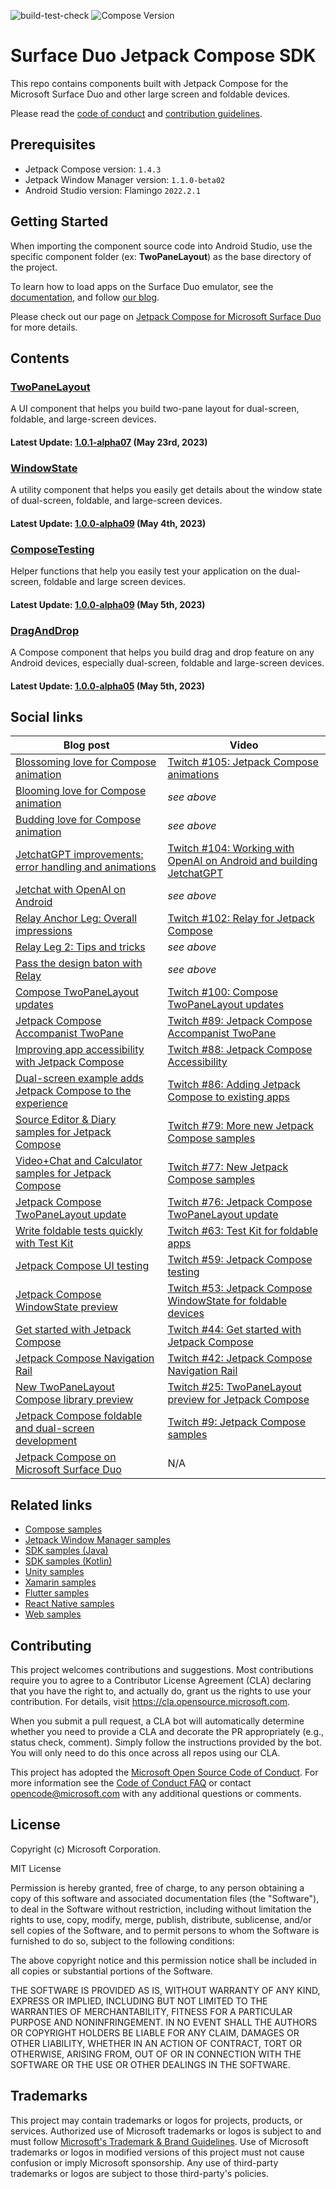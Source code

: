 ![build-test-check](https://github.com/microsoft/surface-duo-compose-sdk/actions/workflows/build_test_check.yml/badge.svg) ![Compose Version](https://img.shields.io/badge/Jetpack%20Compose-1.4.3-brightgreen)

# Surface Duo Jetpack Compose SDK

This repo contains components built with Jetpack Compose for the Microsoft Surface Duo and other large screen and foldable devices.

Please read the [code of conduct](CODE_OF_CONDUCT.md) and [contribution guidelines](CONTRIBUTING.md).

## Prerequisites

- Jetpack Compose version: `1.4.3`
- Jetpack Window Manager version: `1.1.0-beta02`
- Android Studio version: Flamingo `2022.2.1`

## Getting Started

When importing the component source code into Android Studio, use the specific component folder (ex: **TwoPaneLayout**) as the base directory of the project.

To learn how to load apps on the Surface Duo emulator, see the [documentation](https://docs.microsoft.com/dual-screen/android), and follow [our blog](https://devblogs.microsoft.com/surface-duo).

Please check out our page on [Jetpack Compose for Microsoft Surface Duo](https://docs.microsoft.com/dual-screen/android/jetpack/compose/) for more details.

## Contents

### [TwoPaneLayout](https://github.com/microsoft/surface-duo-compose-sdk/tree/main/TwoPaneLayout)

A UI component that helps you build two-pane layout for dual-screen, foldable, and large-screen devices.

#### Latest Update: [1.0.1-alpha07](https://github.com/microsoft/surface-duo-compose-sdk/releases/tag/twopanelayout_20230523_1.0.1-alpha07) (May 23rd, 2023)

### [WindowState](https://github.com/microsoft/surface-duo-compose-sdk/tree/main/WindowState)

A utility component that helps you easily get details about the window state of dual-screen, foldable, and large-screen devices.

#### Latest Update: [1.0.0-alpha09](https://github.com/microsoft/surface-duo-compose-sdk/releases/tag/windowstate_20230504_alpha09) (May 4th, 2023)

### [ComposeTesting](https://github.com/microsoft/surface-duo-compose-sdk/tree/main/ComposeTesting)

Helper functions that help you easily test your application on the dual-screen, foldable and large screen devices.

#### Latest Update: [1.0.0-alpha09](https://github.com/microsoft/surface-duo-compose-sdk/releases/tag/composetesting_20230505_alpha09) (May 5th, 2023)

### [DragAndDrop](https://github.com/microsoft/surface-duo-compose-sdk/tree/main/DragAndDrop)

A Compose component that helps you build drag and drop feature on any Android devices, especially dual-screen, foldable and large-screen devices.

#### Latest Update: [1.0.0-alpha05](https://github.com/microsoft/surface-duo-compose-sdk/releases/tag/draganddrop_20230505_alpha05) (May 5th, 2023)

## Social links

| Blog post | Video |
|---|---|
| [Blossoming love for Compose animation](https://devblogs.microsoft.com/surface-duo/jetpack-compose-animation-3/) | [Twitch #105: Jetpack Compose animations](https://www.youtube.com/watch?v=8ql2CDpx6lk) |
| [Blooming love for Compose animation](https://devblogs.microsoft.com/surface-duo/jetpack-compose-animation-2/) | _see above_ |
| [Budding love for Compose animation](https://devblogs.microsoft.com/surface-duo/jetpack-compose-animation-1/) | _see above_ |
| [JetchatGPT improvements: error handling and animations](https://devblogs.microsoft.com/surface-duo/android-openai-chatgpt-6/) | [Twitch #104: Working with OpenAI on Android and building JetchatGPT](https://www.youtube.com/watch?v=-J4eb7j25Qg) |
| [Jetchat with OpenAI on Android](https://devblogs.microsoft.com/surface-duo/android-openai-chatgpt-5/) | _see above_ |
| [Relay Anchor Leg: Overall impressions](https://devblogs.microsoft.com/surface-duo/jetpack-compose-relay-3/) | [Twitch #102: Relay for Jetpack Compose](https://www.youtube.com/watch?v=Gnf8NJQwENU) |
| [Relay Leg 2: Tips and tricks](https://devblogs.microsoft.com/surface-duo/jetpack-compose-relay-2/) | _see above_ |
| [Pass the design baton with Relay](https://devblogs.microsoft.com/surface-duo/jetpack-compose-relay-1/) | _see above_ |
| [Compose TwoPaneLayout updates](https://devblogs.microsoft.com/surface-duo/jetpack-compose-twopanelayout-updates/) | [Twitch #100: Compose TwoPaneLayout updates](https://www.youtube.com/watch?v=ZeqJThroeUw) |
| [Jetpack Compose Accompanist TwoPane](https://devblogs.microsoft.com/surface-duo/jetpack-compose-accompanist-twopane/) | [Twitch #89: Jetpack Compose Accompanist TwoPane](https://www.youtube.com/watch?v=xt-iJCStEy0) |
| [Improving app accessibility with Jetpack Compose](https://devblogs.microsoft.com/surface-duo/jetpack-compose-accessibility/) | [Twitch #88: Jetpack Compose Accessibility](https://www.youtube.com/watch?v=BNy9jwTyRco) |
| [Dual-screen example adds Jetpack Compose to the experience](https://devblogs.microsoft.com/surface-duo/jetpack-compose-existing-app/) | [Twitch #86: Adding Jetpack Compose to existing apps](https://www.youtube.com/watch?v=9c7s0I6VcFU) |
| [Source Editor & Diary samples for Jetpack Compose](https://devblogs.microsoft.com/surface-duo/jetpack-compose-source-editor-diary-samples/) | [Twitch #79: More new Jetpack Compose samples](https://www.youtube.com/watch?v=eO0D3MHvKLA) |
| [Video+Chat and Calculator samples for Jetpack Compose](https://devblogs.microsoft.com/surface-duo/jetpack-compose-video-calculator-samples/) | [Twitch #77: New Jetpack Compose samples](https://www.youtube.com/watch?v=b4WG3moVriA) |
| [Jetpack Compose TwoPaneLayout update](https://devblogs.microsoft.com/surface-duo/jetpack-compose-foldable-twopanelayout/) | [Twitch #76: Jetpack Compose TwoPaneLayout update](https://www.youtube.com/watch?v=cI73qh_mTOo) |
| [Write foldable tests quickly with Test Kit](https://devblogs.microsoft.com/surface-duo/foldable-ui-test-kit/) | [Twitch #63: Test Kit for foldable apps](https://www.youtube.com/watch?v=3I0qU5SeUBM) |
| [Jetpack Compose UI testing](https://devblogs.microsoft.com/surface-duo/jetpack-compose-ui-test/) | [Twitch #59: Jetpack Compose testing](https://www.youtube.com/watch?v=Q3lDz7PjO7U) |
| [Jetpack Compose WindowState preview](https://devblogs.microsoft.com/surface-duo/jetpack-compose-windowstate-preview/) | [Twitch #53: Jetpack Compose WindowState for foldable devices](https://www.youtube.com/watch?v=qOIliow-uS4) |
| [Get started with Jetpack Compose](https://devblogs.microsoft.com/surface-duo/get-started-with-jetpack-compose/) | [Twitch #44: Get started with Jetpack Compose](https://www.youtube.com/watch?v=ijXDWDtdiIE) |
| [Jetpack Compose Navigation Rail](https://devblogs.microsoft.com/surface-duo/jetpack-compose-navigation-rail/) | [Twitch #42: Jetpack Compose Navigation Rail](https://www.youtube.com/watch?v=pdoIyOU7Suk) |
| [New TwoPaneLayout Compose library preview](https://devblogs.microsoft.com/surface-duo/jetpack-compose-twopanelayout-preview/) | [Twitch #25: TwoPaneLayout preview for Jetpack Compose](https://www.youtube.com/watch?v=Q66bR2jKdrg) |
| [Jetpack Compose foldable and dual-screen development](https://devblogs.microsoft.com/surface-duo/jetpack-compose-foldable-samples) | [Twitch #9: Jetpack Compose samples](https://www.youtube.com/watch?v=m8bMjFhBbN8) |
| [Jetpack Compose on Microsoft Surface Duo](https://devblogs.microsoft.com/surface-duo/jetpack-compose-dual-screen-sample/) | N/A |

## Related links

- [Compose samples](https://github.com/microsoft/surface-duo-compose-samples/)
- [Jetpack Window Manager samples](https://github.com/microsoft/surface-duo-window-manager-samples)
- [SDK samples (Java)](https://github.com/microsoft/surface-duo-sdk-samples)
- [SDK samples (Kotlin)](https://github.com/microsoft/surface-duo-sdk-samples-kotlin)
- [Unity samples](https://github.com/microsoft/surface-duo-sdk-unity-samples)
- [Xamarin samples](https://github.com/microsoft/surface-duo-sdk-xamarin-samples)
- [Flutter samples](https://github.com/microsoft/surface-duo-sdk-samples-flutter)
- [React Native samples](https://github.com/microsoft/react-native-dualscreen)
- [Web samples](https://docs.microsoft.com/dual-screen/web/samples)

## Contributing

This project welcomes contributions and suggestions.  Most contributions require you to agree to a
Contributor License Agreement (CLA) declaring that you have the right to, and actually do, grant us
the rights to use your contribution. For details, visit https://cla.opensource.microsoft.com.

When you submit a pull request, a CLA bot will automatically determine whether you need to provide
a CLA and decorate the PR appropriately (e.g., status check, comment). Simply follow the instructions
provided by the bot. You will only need to do this once across all repos using our CLA.

This project has adopted the [Microsoft Open Source Code of Conduct](https://opensource.microsoft.com/codeofconduct/).
For more information see the [Code of Conduct FAQ](https://opensource.microsoft.com/codeofconduct/faq/) or
contact [opencode@microsoft.com](mailto:opencode@microsoft.com) with any additional questions or comments.

## License

Copyright (c) Microsoft Corporation.

MIT License

Permission is hereby granted, free of charge, to any person obtaining a copy of this software and associated documentation files (the "Software"), to deal in the Software without restriction, including without limitation the rights to use, copy, modify, merge, publish, distribute, sublicense, and/or sell copies of the Software, and to permit persons to whom the Software is furnished to do so, subject to the following conditions:

The above copyright notice and this permission notice shall be included in all copies or substantial portions of the Software.

THE SOFTWARE IS PROVIDED AS IS, WITHOUT WARRANTY OF ANY KIND, EXPRESS OR IMPLIED, INCLUDING BUT NOT LIMITED TO THE WARRANTIES OF MERCHANTABILITY, FITNESS FOR A PARTICULAR PURPOSE AND NONINFRINGEMENT. IN NO EVENT SHALL THE AUTHORS OR COPYRIGHT HOLDERS BE LIABLE FOR ANY CLAIM, DAMAGES OR OTHER LIABILITY, WHETHER IN AN ACTION OF CONTRACT, TORT OR OTHERWISE, ARISING FROM, OUT OF OR IN CONNECTION WITH THE SOFTWARE OR THE USE OR OTHER DEALINGS IN THE SOFTWARE.

## Trademarks

This project may contain trademarks or logos for projects, products, or services. Authorized use of Microsoft trademarks or logos is subject to and must follow
[Microsoft's Trademark & Brand Guidelines](https://www.microsoft.com/en-us/legal/intellectualproperty/trademarks/usage/general).
Use of Microsoft trademarks or logos in modified versions of this project must not cause confusion or imply Microsoft sponsorship.
Any use of third-party trademarks or logos are subject to those third-party's policies.
